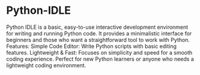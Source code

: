 # Python-IDLE
Python IDLE is a basic, easy-to-use interactive development environment for writing and running Python code. It provides a minimalistic interface for beginners and those who want a straightforward tool to work with Python.
Features:
Simple Code Editor: Write Python scripts with basic editing features.
Lightweight &amp; Fast: Focuses on simplicity and speed for a smooth coding experience.
Perfect for new Python learners or anyone who needs a lightweight coding environment.
